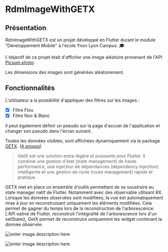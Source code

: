 
# RdmImageWithGETX
## Présentation

RdmImageWithGETX est un projet développé en Flutter durant le module "Développement Mobile" à l'école Ynov Lyon Campus. 🎓

L'objectif de ce projet était d'afficher une image aléatoire provenant de l'API [Picsum.photo](https://picsum.photos/).

Les dimensions des images sont générées aléatoirement.

## Fonctionnalités 

L'utilisateur a la possibilité d'appliquer des filtres sur les images :

 - [x] Filtre Flou
 - [x] Filtre Noir & Blanc

Il peut également définir un pseudo sur la page d'accuei de l'application et changer son pseudo dans l'écran suivant.

Toutes les données visibles, sont affichées dynamiquement via le package [GETX](https://pub.dev/packages/get). ([A propos](https://github.com/jonataslaw/getx/blob/master/README-fr.md#a-propos-de-get))

> GetX est une solution extra-légère et puissante pour Flutter. Il
> combine une gestion d'état (state management) de haute performance,
> une injection de dépendances (dependency injection) intelligente et
> une gestion de route (route management) rapide et pratique.

GETX met en place un ensemble d'outils permettant de se soustraire au state manager natif de Flutter. Notamment avec des observable utilisant RX.
Lorsque les données observées sont modifiées, la vue est automatiquement mise à jour en reconstruisant uniquement les éléments modifiées. Cela permet de gagner du temps lors de la reconstruction de l'arborescence. 
L'API native de Flutter, reconstruit l'intégralité de l'arborescence lors d'un setState(), GetX permet de reconstruire uniquement les widget contenant la donnée observée.

![enter image description here](https://media.discordapp.net/attachments/786644865437270038/951395372712984576/unknown.png?width=2080&height=1047)

![enter image description here](https://media.discordapp.net/attachments/786644865437270038/951395411078299708/unknown.png?width=2080&height=1047)
